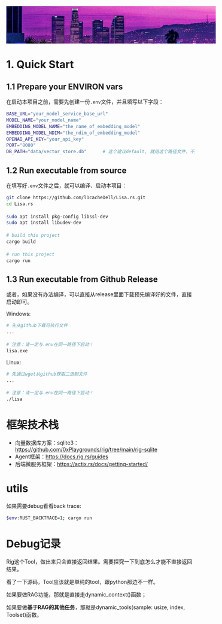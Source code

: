 <div style="width: 560px; height: 100px; overflow: hidden;">
    <img src="docs/bg.png" alt="描述" style="width: 100%; height: 100%; object-fit: cover;">
</div>

# 1. Quick Start

## 1.1 Prepare your ENVIRON vars
在启动本项目之前，需要先创建一份`.env`文件，并且填写以下字段：

```bash
BASE_URL="your_model_service_base_url"
MODEL_NAME="your_model_name"
EMBEDDING_MODEL_NAME="the_name_of_embedding_model"
EMBEDDING_MODEL_NDIM="the_ndim_of_embedding_model"
OPENAI_API_KEY="your_api_key"
PORT="8080"
DB_PATH="data/vector_store.db"      # 这个建议default, 就用这个路径文件，不用改。
```

## 1.2 Run executable from source
在填写好`.env`文件之后，就可以编译、启动本项目：

```bash
git clone https://github.com/l1cacheDell/Lisa.rs.git
cd Lisa.rs

sudo apt install pkg-config libssl-dev
sudo apt install libudev-dev

# build this project
cargo build

# run this project
cargo run
```

## 1.3 Run executable from Github Release

或者，如果没有办法编译，可以直接从release里面下载预先编译好的文件，直接启动即可。

Windows:

```bash
# 先从github下载可执行文件
...

# 注意：请一定与.env在同一路径下启动！
lisa.exe
```

Linux:

```bash
# 先通过wget从github获取二进制文件
...

# 注意：请一定与.env在同一路径下启动！
./lisa
```

# 框架技术栈

+ 向量数据库方案：sqlite3：https://github.com/0xPlaygrounds/rig/tree/main/rig-sqlite
+ Agent框架：https://docs.rig.rs/guides
+ 后端微服务框架：https://actix.rs/docs/getting-started/

# utils
如果需要debug看看back trace:

```bash
$env:RUST_BACKTRACE=1; cargo run
```

# Debug记录
Rig这个Tool，做出来只会直接返回结果。需要探究一下到底怎么才能不直接返回结果。

看了一下源码，Tool应该就是单纯的tool，跟python那边不一样。

如果要做RAG功能，那就是直接走dynamic_context()函数；

如果要做**基于RAG的其他任务**，那就是dynamic_tools(sample: usize, index, Toolset)函数。